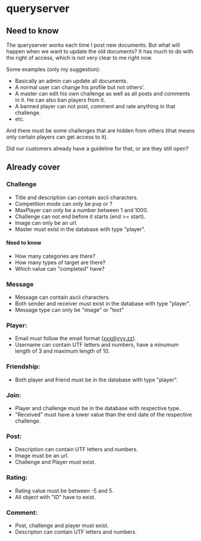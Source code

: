 # queryserver

## Need to know

The queryserver works each time I post new documents. But what will happen when we want to update the old 
documents? It has much to do with the right of access, which is not very clear to me right now.

Some examples (only my suggestion):

- Basically an admin can update all documents.
- A normal user can change his profile but not others'.
- A master can edit his own challenge as well as all posts and comments in it. He can also ban players from it.
- A banned player can not post, comment and rate anything in that challenge.
- etc.

And there must be some challenges that are hidden from others (that means only certain players can get access to it). 

Did our customers already have a guideline for that, or are they still open?


## Already cover

### Challenge
* Title and description can contain ascii characters.
* Competition mode can only be pvp or ?
* MaxPlayer can only be a number between 1 and 1000.
* Challenge can not end before it starts (end >= start).
* Image can only be an url.
* Master must exist in the database with type "player".

#### Need to know
* How many categories are there?
* How many types of target are there?
* Which value can "completed" have?

### Message
* Message can contain ascii characters.
* Both sender and receiver must exist in the database with type "player".
* Message type can only be "image" or "text"

### Player:
* Email must follow the email format (xxx@yyy.zz).
* Username can contain UTF letters and numbers, have a minumum length of 3 and maximum length of 10.

### Friendship:
* Both player and friend must be in the database with type "player".

### Join:
* Player and challenge must be in the database with respective type.
* "Received" must have a lower value than the end date of the respective challenge.

### Post:
* Description can contain UTF letters and numbers.
* Image must be an url.
* Challenge and Player must exist.

### Rating:
* Rating value must be between -5 and 5.
* All object with "ID" have to exist.

### Comment:
* Post, challenge and player must exist.
* Descripton can contain UTF letters and numbers.
